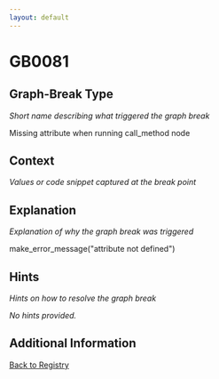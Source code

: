 ```yaml
---
layout: default
---
```

# GB0081

## Graph-Break Type
*Short name describing what triggered the graph break*

Missing attribute when running call_method node

## Context
*Values or code snippet captured at the break point*



## Explanation
*Explanation of why the graph break was triggered*

make_error_message("attribute not defined")

## Hints
*Hints on how to resolve the graph break*

*No hints provided.*


## Additional Information

<!-- ADDITIONAL INFORMATION START - Add custom information below this line -->

<!-- ADDITIONAL INFORMATION END -->

[Back to Registry](../index.html)
